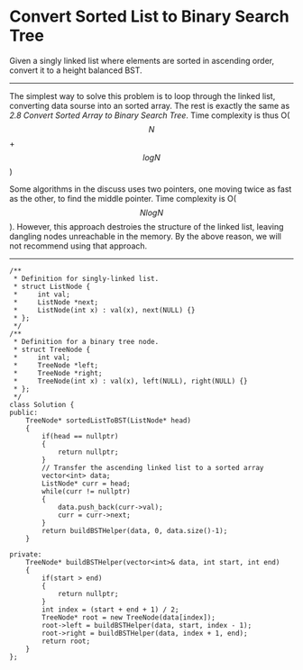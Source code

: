 # Convert Sorted List to Binary Search Tree


Given a singly linked list where elements are sorted in ascending order, convert it to a height balanced BST.



---


The simplest way to solve this problem is to loop through the linked list, converting data sourse into an sorted array. The rest is exactly the same as *2.8 Convert Sorted Array to Binary Search Tree*. 
Time complexity is thus O($$N$$+$$logN$$)

Some algorithms in the discuss uses two pointers, one moving twice as fast as the other, to find the middle pointer. 
Time complexity is O($$NlogN$$). However, this approach destroies the structure of the linked list, leaving dangling nodes unreachable in the memory. By the above reason, we will not recommend using that approach. 


---


```
/**
 * Definition for singly-linked list.
 * struct ListNode {
 *     int val;
 *     ListNode *next;
 *     ListNode(int x) : val(x), next(NULL) {}
 * };
 */
/**
 * Definition for a binary tree node.
 * struct TreeNode {
 *     int val;
 *     TreeNode *left;
 *     TreeNode *right;
 *     TreeNode(int x) : val(x), left(NULL), right(NULL) {}
 * };
 */
class Solution {
public:
    TreeNode* sortedListToBST(ListNode* head) 
    {
        if(head == nullptr)
        {
            return nullptr;
        }
        // Transfer the ascending linked list to a sorted array
        vector<int> data;
        ListNode* curr = head;
        while(curr != nullptr)
        {
            data.push_back(curr->val);
            curr = curr->next;
        }
        return buildBSTHelper(data, 0, data.size()-1);
    }
    
private:
    TreeNode* buildBSTHelper(vector<int>& data, int start, int end)
    {
        if(start > end)
        {
            return nullptr;
        }
        int index = (start + end + 1) / 2;
        TreeNode* root = new TreeNode(data[index]);
        root->left = buildBSTHelper(data, start, index - 1);
        root->right = buildBSTHelper(data, index + 1, end);
        return root;
    }
};
```

